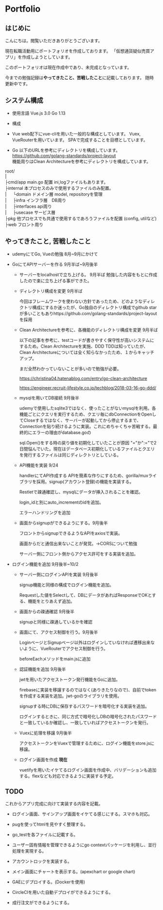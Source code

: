 # Portfolio

## はじめに
こんにちは。閲覧いただきありがとうございます。

現在転職活動用にポートフォリオを作成しております。
「仮想通貨疑似売買アプリ」を作成しようとしています。

このポートフォリオは現在作成中であり、未完成となっています。

今までの勉強記録は**やってきたこと、苦戦したこと**に記載しております。  随時更新中です。

## システム構成
- 使用言語 
Vue.js 3.0
Go 1.13

- 構成
- Vue
web配下にvue-cliを用いた一般的な構成としています。
Vuex, VueRouterを用いています。
SPAで完成することを目標としています。

- Go
以下のURLを参考にディレクトリを構成しています。  
https://github.com/golang-standards/project-layout  
機能周りはClean Architectureを参考にディレクトリを構成しています。

root/  
 |  
├cmd/app main.go 配置 ini,logファイルもあります。  
├internal 本プロセスのみで使用するファイルのみ配置。  
 |  　     └domain ドメイン層 model, repositoryを管理  
 |  　     ├infra インフラ層　DB周り  
 |  　     ├interfaces api周り  
 |   　    ├usecase サービス層  
 ├pkg 他プロセスでも共通で使用するであろうファイルを配置 (config, utilなど)  
 ├web フロント周り  

 ## やってきたこと, 苦戦したこと
 - udemyにてGo, Vueの勉強 8月~9月にかけて
 - GoにてAPIサーバーを作る 9月半ば~9月後半

      - サーバーをlocalhostで立ち上げる。 9月半ば
        勉強した内容をもとに作成したので楽に立ち上げる事ができた。

      - ディレクトリ構成を変更 9月半ば

        今回はフレームワークを使わない方針であったため、どのようなディレクトリ構成にするか迷ったが、Go独自のディレクトリ構成でgithub starが多いこともありhttps://github.com/golang-standards/project-layoutを採用

      - Clean Architectureを参考に、各機能のディレクトリ構成を変更 9月半ば

        以下の記事を参考に、testコードが書きやすく保守性が高いシステムにするため。Clean Architectureを実施、DDD TDDは知っていたが、Clean Architectureについては全く知らなかったため、１からキャッチアップ。

        まだ全然わかっていないことが多いので勉強が必要。

        https://christina04.hatenablog.com/entry/go-clean-architecture

        https://engineer.recruit-lifestyle.co.jp/techblog/2018-03-16-go-ddd/

      - mysqlを用いてDB接続 9月後半

        udemyで使用したsqlite3ではなく、使ったことがないmysqlを利用。各機能ごとにクエリを実行するため、クエリ毎にdbConnectionをOpenしてCloseするではなく、サーバーが起動してから停止するまで、Connectionを貼り続けるように実装。これにめちゃくちゃ苦戦する。最終的にエラーの理由がdatabase.goの

        sql.Open()をする時の戻り値を初期化していたことが原因 "="か":="で2日間悩んでいた。現在はデータベース初期化しているファイルとクエリを発行するファイルは同じディレクトリとしている。

      - API機能を実装 9/24

        handlerにてAPI作成する APIを簡素な作りにするため、gorilla/muxライブラリを採用。signup(アカウント登録)の機能を実装する。

        Restletで疎通確認し、mysqlにデータが挿入されることを確認。

        login_idと別にauto_incrementのidを追加。

        エラーハンドリングを追加

      - 画面からsignupができるようにする。9月後半

        フロントからsignupできるようなAPIをaxiosで実装。

        画面からだと通信出来ないことが発覚。→CORSについて勉強

        サーバー側にフロント側からアクセス許可をする実装を追加。  


- ログイン機能を追加 9月後半~10/2

  - サーバー側にログインAPIを実装 9月後半

    signup機能と同様の構成でログイン機能を追加。

    Requestした値をSelectして、DBにデータがあればResponseでOKとする、機能をとりあえず追加。

  - 画面からの疎通確認 9月後半

    signupと同様に疎通しているかを確認

  - 画面にて、アクセス制御を行う。9月後半

    LoginページとSignupページ以外はログインしていなければ遷移出来ないように、VueRouterでアクセス制御を行う。

    beforeEachメソッドをmain.jsに追加

  - 認証機能を追加 9月後半

    jwtを用いたアクセストークン発行機能をGoに追加。

    firebaseに実装を移譲するのではなく(ありきたりなので)、自前でtokenを作成する実装を追加。jwt-goのライブラリを使用。

    signupする時にDBに保存するパスワードを暗号化する実装を追加。 

    ログインするときに、同じ方式で暗号化しDBの暗号化されたパスワードと一致しているか確認し、一致していればアクセストークンを発行。

  - Vuexに処理を移譲 9月後半

    アクセストークンをVuexで管理するために、ログイン機能をstore.jsに移譲。

  - ログイン画面を作成 **現在**

    vuetifyを用いたイケてるログイン画面を作成中、バリデーションも追加する。flexなども対応できるように実装する予定。

    

## TODO

これからアプリ完成に向けて実装する内容を記載。

- ログイン画面、サインアップ画面をイケてる感じにする。スマホも対応。

- pugを使ってhtmlを見やすく整理する。
- go_testを各ファイルに記載する。
- ユーザー固有情報を管理できるようにgo contextパッケージを利用し、並行処理を実現する。
- アカウントロックを実装する。
- メイン画面にチャートを表示する。(apexchart or google chart)
- GAEにデプロイする。(Dockerを使用)
- CircleCIを用いた自動デプロイができるようにする。

- 成行注文ができるようにする。



